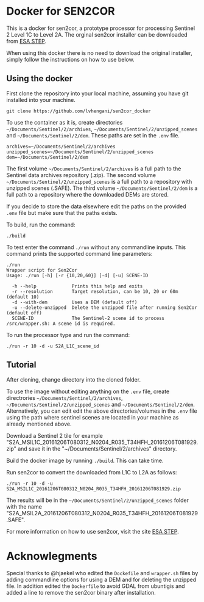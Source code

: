 # Docker for SEN2COR #


This is a docker for sen2cor, a prototype processor for processing Sentinel 2 Level 1C to Level 2A. 
The orginal sen2cor installer can be downloaded from [ESA STEP](http://step.esa.int/main/third-party-plugins-2/sen2cor/).

When using this docker there is no need to download the original installer, simply follow the instructions on how to use below.

## Using the docker ##

First clone the repository into your local machine, assuming you have git installed into your machine.

~~~
git clone https://github.com/lvhengani/sen2cor_docker
~~~

To use the container as it is, create directories `~/Documents/Sentinel/2/archives`, `~/Documents/Sentinel/2/unzipped_scenes` and `~/Documents/Sentinel/2/dem`. These paths are set in the `.env` file. 

~~~
archives=~/Documents/Sentinel/2/archives
unzipped_scenes=~/Documents/Sentinel/2/unzipped_scenes
dem=~/Documents/Sentinel/2/dem
~~~

The first volume `~/Documents/Sentinel/2/archives` is a full path to the Sentinel data archives repository (.zip).
The second volume `~/Documents/Sentinel/2/unzipped_scenes` is a full path to a repository with unzipped scenes (.SAFE).
The third volume `~/Documents/Sentinel/2/dem` is a full path to a repository where the downloaded DEMs are stored.

If you decide to store the data elsewhere edit the paths on the provided `.env` file but make sure that the paths exists. 

To build, run the command:

~~~
./build
~~~

To test enter the command `./run` without any commandline inputs. This command prints the 
supported command line parameters:



~~~
./run
Wrapper script for Sen2Cor
Usage: ./run [-h] [-r {10,20,60}] [-d] [-u] SCENE-ID

  -h --help             Prints this help and exits
  -r --resolution       Target resolution, can be 10, 20 or 60m (default 10)
  -d --with-dem         Uses a DEM (default off)
  -u --delete-unzipped  Delete the unzipped file after running Sen2Cor (default off)
  SCENE-ID              The Sentinel-2 scene id to process
/src/wrapper.sh: A scene id is required.
~~~


To run the processor type and run the command:

~~~
./run -r 10 -d -u S2A_L1C_scene_id
~~~

## Tutorial ##

After cloning, change directory into the cloned folder.

To use the image without editing anything on the `.env` file, create directrories `~/Documents/Sentinel/2/archives`, `~/Documents/Sentinel/2/unzipped_scenes` and `~/Documents/Sentinel/2/dem`. 
Alternatively, you can edit edit the above directories/volumes in the `.env` file using the path where sentinel scenes are located in your machine as already mentioned above.

Download a Sentinel 2 tile for example "S2A_MSIL1C_20161206T080312_N0204_R035_T34HFH_20161206T081929.zip" and save it in the "~/Documents/Sentinel/2/archives" directory. 

Build the docker image by running `./build`. This can take time.

Run sen2cor to convert the downloaded from L1C to L2A  as follows:

~~~
./run -r 10 -d -u S2A_MSIL1C_20161206T080312_N0204_R035_T34HFH_20161206T081929.zip
~~~

The results will be in the `~/Documents/Sentinel/2/unzipped_scenes` folder with the name "S2A_MSIL2A_20161206T080312_N0204_R035_T34HFH_20161206T081929.SAFE".

For more information on how to use sen2cor, visit the site [ESA STEP](http://step.esa.int/main/third-party-plugins-2/sen2cor/).

# Acknowlegments

Special thanks to @hjaekel who edited the `Dockefile` and `wrapper.sh` files by adding commandline options for using a DEM and for deleting the unzipped file. In addition edited the `Dockerfile` to avoid GDAL from ubuntigis and added a line to remove the sen2cor binary after installation.      